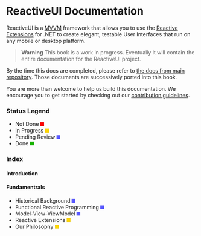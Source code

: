 # ReactiveUI Documentation

ReactiveUI is a [MVVM](fundamentals/model-view-viewmodel.md) framework that allows you to use the [Reactive Extensions](fundamentals/reactive-extensions.md) for .NET to create elegant, testable User Interfaces that run on any mobile or
desktop platform.

> **Warning** This book is a work in progress. Eventually it will contain the entire documentation for the ReactiveUI project.

By the time this docs are completed, please refer to [the docs from main repository](https://github.com/reactiveui/ReactiveUI/tree/docs/docs). Those documents are successively ported into this book.

You are more than welcome to help us build this documentation. We encourage you to get started by checking out our [contribution guidelines](contributing/index.html).

### Status Legend

* Not Done ![NOT DONE](/images/red.png)
* In Progress ![IN PROGRESS](/images/yellow.png) 
* Pending Review ![PENDING REVIEW](/images/blue.png)  
* Done ![DONE](/images/green.png)  


### Index

#### Introduction
#### Fundamentrals
* Historical Background ![PENDING REVIEW](/images/blue.png)
* Functional Reactive Programming ![PENDING REVIEW](/images/blue.png)
* Model-View-ViewModel ![PENDING REVIEW](/images/blue.png)
* Reactive Extensions ![IN PROGRESS](/images/yellow.png) 
* Our Philosophy ![IN PROGRESS](/images/yellow.png) 
